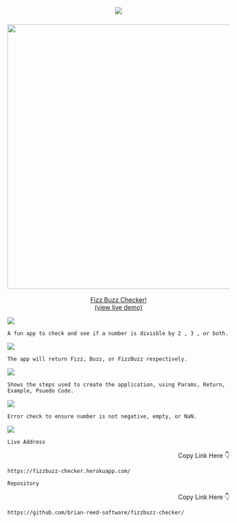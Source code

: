 
<p align="center">
  <img src="https://raw.githubusercontent.com/andreasbm/readme/master/assets/lines/colored.png">
  <h3 align="center">  
    <a href="https://fizzbuzz-checker.herokuapp.com/" target="_blank">
      <img width="600px" src="https://repository-images.githubusercontent.com/394708721/49658f52-32f5-4fb5-aaa8-9553f34577d8">
   
</h3>

  <p align="center">
    Fizz Buzz Checker!
    <br/>
      (view live demo)
     </a>
    <br/>
</p>

<img src="https://raw.githubusercontent.com/andreasbm/readme/master/assets/lines/colored.png">

``` 
A fun app to check and see if a number is divisble by 2 , 3 , or both.
```

<img src="https://raw.githubusercontent.com/andreasbm/readme/master/assets/lines/colored.png">
   
```
The app will return Fizz, Buzz, or FizzBuzz respectively.
```
    
<img src="https://raw.githubusercontent.com/andreasbm/readme/master/assets/lines/colored.png">
 
 ```
 Shows the steps used to create the application, using Params, Return, Example, Psuedo Code.
 ```
    
<img src="https://raw.githubusercontent.com/andreasbm/readme/master/assets/lines/colored.png">


```
Error check to ensure number is not negative, empty, or NaN.
```

<img src="https://raw.githubusercontent.com/andreasbm/readme/master/assets/lines/colored.png">

</p>
</p>

```Live Address```
<p align="right">Copy Link Here 👇 </p>

```
https://fizzbuzz-checker.herokuapp.com/
```

```Repository```
<p align="right">Copy Link Here 👇 </p>

```
https://github.com/brian-reed-software/fizzbuzz-checker/
```
